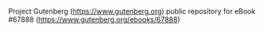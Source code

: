 Project Gutenberg (https://www.gutenberg.org) public repository for
eBook #67888 (https://www.gutenberg.org/ebooks/67888)
